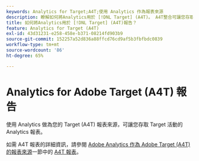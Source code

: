 ```yaml
---
keywords: Analytics for Target;A4T;使用 Analytics 作為報表來源
description: 瞭解如何將Analytics用於 [!DNL Target] (A4T)。 A4T整合可讓您存取Adobe [!DNL Target] 活動的健全Adobe Analytics報表。
title: 如何將Analytics用於 [!DNL Target] (A4T)報告？
feature: Analytics for Target (A4T)
exl-id: 43d31231-e258-458e-b371-08214fd903b9
source-git-commit: 152257a52d836a88ffcd76cd9af5b3fbfbdc0839
workflow-type: tm+mt
source-wordcount: '86'
ht-degree: 65%

---
```


# Analytics for Adobe Target (A4T) 報告

使用 Analytics 做為您的 Target (A4T) 報表來源，可讓您存取 Target 活動的 Analytics 報表。

如需 A4T 報表的詳細資訊，請參閱 [Adobe Analytics 作為 Adobe Target (A4T) 的報表來源](/help/main/c-integrating-target-with-mac/a4t/a4t.md#concept_7540C8C04259434AB6EE33B09F47A1DE)一節中的 [ A4T 報表](/help/main/c-integrating-target-with-mac/a4t/reporting.md#concept_716AF8D545AD404EAAEE99A6DB7B9483)。
